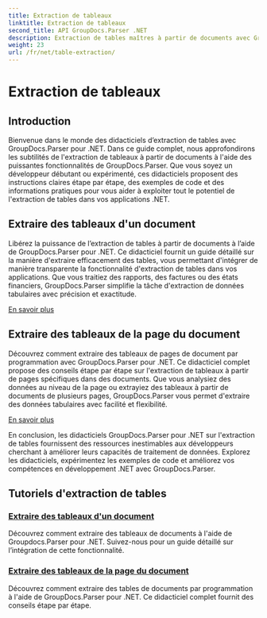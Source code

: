 ```yaml
---
title: Extraction de tableaux
linktitle: Extraction de tableaux
second_title: API GroupDocs.Parser .NET
description: Extraction de tables maîtres à partir de documents avec GroupDocs.Parser pour .NET. Apprenez à extraire des tables par programmation pour un traitement efficace des données.
weight: 23
url: /fr/net/table-extraction/
---
```


# Extraction de tableaux

## Introduction

Bienvenue dans le monde des didacticiels d’extraction de tables avec GroupDocs.Parser pour .NET. Dans ce guide complet, nous approfondirons les subtilités de l'extraction de tableaux à partir de documents à l'aide des puissantes fonctionnalités de GroupDocs.Parser. Que vous soyez un développeur débutant ou expérimenté, ces didacticiels proposent des instructions claires étape par étape, des exemples de code et des informations pratiques pour vous aider à exploiter tout le potentiel de l'extraction de tables dans vos applications .NET.

## Extraire des tableaux d'un document
Libérez la puissance de l’extraction de tables à partir de documents à l’aide de GroupDocs.Parser pour .NET. Ce didacticiel fournit un guide détaillé sur la manière d'extraire efficacement des tables, vous permettant d'intégrer de manière transparente la fonctionnalité d'extraction de tables dans vos applications. Que vous traitiez des rapports, des factures ou des états financiers, GroupDocs.Parser simplifie la tâche d'extraction de données tabulaires avec précision et exactitude.

[En savoir plus](./extract-tables-from-document/)

## Extraire des tableaux de la page du document
Découvrez comment extraire des tableaux de pages de document par programmation avec GroupDocs.Parser pour .NET. Ce didacticiel complet propose des conseils étape par étape sur l'extraction de tableaux à partir de pages spécifiques dans des documents. Que vous analysiez des données au niveau de la page ou extrayiez des tableaux à partir de documents de plusieurs pages, GroupDocs.Parser vous permet d'extraire des données tabulaires avec facilité et flexibilité.

[En savoir plus](./extract-tables-from-document-page/)

En conclusion, les didacticiels GroupDocs.Parser pour .NET sur l'extraction de tables fournissent des ressources inestimables aux développeurs cherchant à améliorer leurs capacités de traitement de données. Explorez les didacticiels, expérimentez les exemples de code et améliorez vos compétences en développement .NET avec GroupDocs.Parser.
## Tutoriels d'extraction de tables
### [Extraire des tableaux d'un document](./extract-tables-from-document/)
Découvrez comment extraire des tableaux de documents à l'aide de Groupdocs.Parser pour .NET. Suivez-nous pour un guide détaillé sur l’intégration de cette fonctionnalité.
### [Extraire des tableaux de la page du document](./extract-tables-from-document-page/)
Découvrez comment extraire des tables de documents par programmation à l'aide de GroupDocs.Parser pour .NET. Ce didacticiel complet fournit des conseils étape par étape.